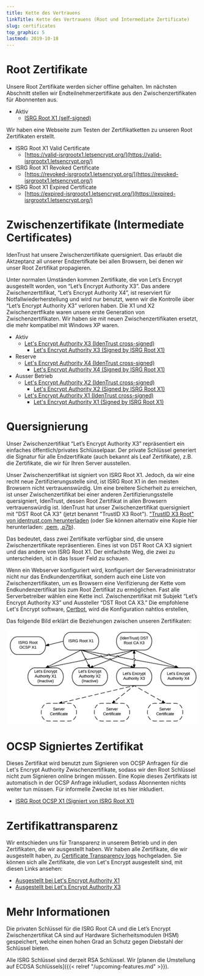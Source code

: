 ```yaml
---
title: Kette des Vertrauens
linkTitle: Kette des Vertrauens (Root und Intermediate Zertificate)
slug: certificates
top_graphic: 5
lastmod: 2019-10-18
---
```


# Root Zertifikate

Unsere Root Zertifikate werden sicher offline gehalten. Im nächsten Abschnitt stellen wir
Endteilnehmerzertifikate aus den Zwischenzertifikaten für Abonnenten aus.

* Aktiv
  * [ISRG Root X1 (self-signed)](/certs/isrgrootx1.pem.txt)

Wir haben eine Webseite zum Testen der Zertifikatketten zu unseren Root Zertifikaten erstellt.

* ISRG Root X1 Valid Certificate
  * [https://valid-isrgrootx1.letsencrypt.org/](https://valid-isrgrootx1.letsencrypt.org/)
* ISRG Root X1 Revoked Certificate
  * [https://revoked-isrgrootx1.letsencrypt.org/](https://revoked-isrgrootx1.letsencrypt.org/)
* ISRG Root X1 Expired Certificate
  * [https://expired-isrgrootx1.letsencrypt.org/](https://expired-isrgrootx1.letsencrypt.org/)

# Zwischenzertifikate (Intermediate Certificates)

IdenTrust hat unsere Zwischenzertifikate quersigniert. Das erlaubt die Aktzeptanz all
unserer Endzertifkate bei allen Browsern, bei denen wir unser Root Zertifikat propagieren.

Unter normalen Umständen kommen Zertifikate, die von Let’s Encrypt ausgestellt worden, von
“Let’s Encrypt Authority X3”. Das andere Zwischenzerttifikat, “Let’s Encrypt Authority X4”,
ist reserviert für Notfallwiederherstellung und wird nur benutzt, wenn wir die Kontrolle
über “Let’s Encrypt Authority X3” verloren haben. Die X1 und X2 Zwischenzertfikate waren
unsere erste Generation von Zwischenzertifikaten. Wir haben sie mit neuen Zwischenzertifikaten
ersetzt, die mehr kompatibel mit Windows XP waren.

* Aktiv
  * [Let's Encrypt Authority X3 (IdenTrust cross-signed)](/certs/lets-encrypt-x3-cross-signed.pem.txt)
    * [Let's Encrypt Authority X3 (Signed by ISRG Root X1)](/certs/letsencryptauthorityx3.pem.txt)
* Reserve
  * [Let's Encrypt Authority X4 (IdenTrust cross-signed)](/certs/lets-encrypt-x4-cross-signed.pem.txt)
    * [Let's Encrypt Authority X4 (Signed by ISRG Root X1)](/certs/letsencryptauthorityx4.pem.txt)
* Ausser Betrieb
  * [Let's Encrypt Authority X2 (IdenTrust cross-signed)](/certs/lets-encrypt-x2-cross-signed.pem.txt)
    * [Let's Encrypt Authority X2 (Signed by ISRG Root X1)](/certs/letsencryptauthorityx2.pem.txt)
  * [Let's Encrypt Authority X1 (IdenTrust cross-signed)](/certs/lets-encrypt-x1-cross-signed.pem.txt)
    * [Let's Encrypt Authority X1 (Signed by ISRG Root X1)](/certs/letsencryptauthorityx1.pem.txt)

# Quersignierung

Unser Zwischenzertifikat “Let’s Encrypt Authority X3” repräsentiert ein einfaches
öffentlich/privates Schlüsselpaar. Der private Schlüssel generiert die Signatur
für alle Endzertifikate (auch bekannt als Leaf Zertifikate), z.B. die
Zertifikate, die wir für Ihren Server ausstellen.

Unser Zwischenzertifikat ist signiert von ISRG Root X1. Jedoch, da wir eine
recht neue Zertifizierungsstelle sind, ist ISRG Root X1 in den meisten Browsern
nicht vertrauenswürdig. Um eine breitere Sicherheit zu erreichen, ist unser
Zwischenzertifikat bei einer anderen Zertifizierungsstelle quersigniert, IdenTrust,
dessen Root Zertifikat in allen Browsern vertrauenswürdig ist. IdenTrust hat
unser Zwischenzertifikat quersigniert mit "DST Root CA X3" (jetzt benannt "TrustID X3 Root").
["TrustID X3 Root" von identrust.com herunterladen](https://www.identrust.com/support/downloads)
(oder Sie können alternativ eine Kopie hier herunterladen: [.pem](/certs/trustid-x3-root.pem.txt), [.p7b](/certs/trustid-x3-root.p7b)).


Das bedeutet, dass zwei Zertifikate verfügbar sind, die unsere Zwischenzertifikate
repräsentieren. Eines ist von DST Root CA X3 signiert und das andere von ISRG Root X1.
Der einfachste Weg, die zwei zu unterscheiden, ist in das Issuer Feld zu schauen.

Wenn ein Webserver konfiguriert wird, konfiguriert der Serveradministrator nicht nur
das Endkundenzertifikat, sondern auch eine Liste von Zwischenzertifikaten, um es
Browsern eine Verifizierung der Kette vom Endkundenzertifikat bis zum Root Zertifikat
zu ermöglichen. 
Fast alle Serverbetreiber wählen eine Kette incl. Zwischenzertifikat mit Subjekt
“Let’s Encrypt Authority X3” und Aussteller “DST Root CA X3.” Die empfohlene
Let's Encrypt software, [Certbot](https://certbot.org), wird die Konfiguration
nahtlos erstellen,

Das folgende Bild erklärt die Beziehungen zwischen unseren Zertifikaten:

<img src="/certs/isrg-keys.png" alt="ISRG Key relationship diagram">

# OCSP Signiertes Zertifikat

Dieses Zertifikat wird benutzt zum Signieren von OCSP Anfragen für die
Let's Encrypt Authority Zwischenzertifikate, sodass wir den Root Schlüssel
nicht zum Signieren online bringen müssen. Eine Kopie dieses Zertifikats
ist automatisch in der OCSP Anfrage inkludiert, sodass Abonnenten nichts
weiter tun müssen. Für informelle Zwecke ist es hier inkludiert.

* [ISRG Root OCSP X1 (Signiert von ISRG Root X1)](/certs/isrg-root-ocsp-x1.pem.txt)

# Zertifikattransparenz

Wir entschieden uns für Transparenz in unserem Betrieb und in den Zertifikaten,
die wir ausgestellt haben. Wir haben alle Zertifikate, die wir ausgestellt haben, zu
[Certificate Transparency logs](https://www.certificate-transparency.org/)
hochgeladen. Sie können sich alle Zertifikate, die von Let's Encrypt ausgestellt sind,
mit diesen Links ansehen:

* [Ausgestellt bei Let's Encrypt Authority X1](https://crt.sh/?Identity=%25&iCAID=7395)
* [Ausgestellt bei Let's Encrypt Authority X3](https://crt.sh/?Identity=%25&iCAID=16418)

# Mehr Informationen

Die privaten Schlüssel für die ISRG Root CA und die Let’s Encrypt Zwischenzertifikat
CA sind auf Hardware Sicherheitsmodulen (HSM) gespeichert, welche einen hohen
Grad an Schutz gegen Diebstahl der Schlüssel bieten.

Alle ISRG Schlüssel sind derzeit RSA Schlüssel. Wir [planen die Umstellung auf ECDSA Schlüssels]({{< relref "/upcoming-features.md" >}}).

